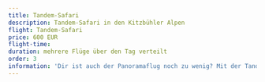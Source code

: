 ```yaml
---
title: Tandem-Safari
description: Tandem-Safari in den Kitzbühler Alpen
flight: Tandem-Safari
price: 600 EUR
flight-time:
duration: mehrere Flüge über den Tag verteilt
order: 3
information: 'Dir ist auch der Panoramaflug noch zu wenig? Mit der Tandem-Safari bringen wir dich an verschiedene Orte in den Kitzbüheler Alpen. Über die Kulisse der berühmten Bergdoktor-Serie oder verschiedene Täler, fliegt ihr über den Tag verteilt verschiedene Dörfer an. Auch an das leiblich Wohl wird gedacht: bei einem eurer Zwischenstopps könnt ihr Einkehren um etwas zu Essen oder ein kaltes Getränk genießen.'
---
```

